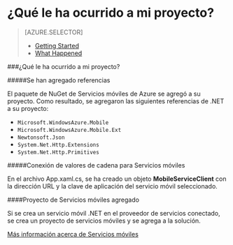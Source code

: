 <properties 
	pageTitle="" 
	description="Describe lo que le ha ocurrido al proyecto .NET de Servicios móviles de Azure en Visual Studio" 
	services="mobile-services" 
	documentationCenter="" 
	authors="patshea123" 
	manager="douge" 
	editor=""/>

<tags 
	ms.service="mobile-services" 
	ms.workload="mobile" 
	ms.tgt_pltfrm="NA" 
	ms.devlang="dotnet" 
	ms.topic="article" 
	ms.date="07/02/2015" 
	ms.author="patshea"/>

# ¿Qué le ha ocurrido a mi proyecto?

> [AZURE.SELECTOR]
> - [Getting Started](vs-mobile-services-dotnet-getting-started.md)
> - [What Happened](vs-mobile-services-dotnet-what-happened.md)

###¿Qué le ha ocurrido a mi proyecto?

#####Se han agregado referencias

El paquete de NuGet de Servicios móviles de Azure se agregó a su proyecto. Como resultado, se agregaron las siguientes referencias de .NET a su proyecto:

- `Microsoft.WindowsAzure.Mobile`
- `Microsoft.WindowsAzure.Mobile.Ext`
- `Newtonsoft.Json`
- `System.Net.Http.Extensions`
- `System.Net.Http.Primitives` 

#####Conexión de valores de cadena para Servicios móviles

En el archivo App.xaml.cs, se ha creado un objeto **MobileServiceClient** con la dirección URL y la clave de aplicación del servicio móvil seleccionado.

####Proyecto de Servicios móviles agregado

Si se crea un servicio móvil .NET en el proveedor de servicios conectado, se crea un proyecto de servicios móviles y se agrega a la solución.


[Más información acerca de Servicios móviles](http://azure.microsoft.com/documentation/services/mobile-services/)

<!---HONumber=August15_HO6-->